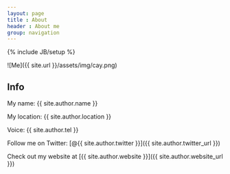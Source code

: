 ```yaml
---
layout: page
title : About
header : About me
group: navigation
---
```

{% include JB/setup %}

![Me]({{ site.url }}/assets/img/cay.png)

## Info

My name: {{ site.author.name }}

My location: {{ site.author.location }}

Voice: {{ site.author.tel }}

Follow me on Twitter: [@{{ site.author.twitter }}]({{ site.author.twitter_url }})

Check out my website at [{{ site.author.website }}]({{ site.author.website_url }})
    